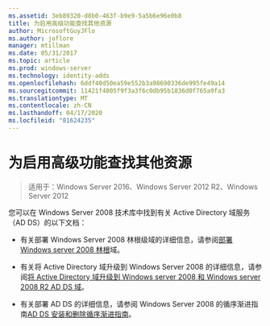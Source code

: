 ```yaml
---
ms.assetid: 3eb89320-d8b0-463f-b9e9-5a5b6e96e0b8
title: 为启用高级功能查找其他资源
author: MicrosoftGuyJFlo
ms.author: joflore
manager: mtillman
ms.date: 05/31/2017
ms.topic: article
ms.prod: windows-server
ms.technology: identity-adds
ms.openlocfilehash: 6ddf40d50ea59e552b3a98690336de995fe49a14
ms.sourcegitcommit: 11421f4005f9f3a3f6c0db95b1836d0f765a9fa3
ms.translationtype: MT
ms.contentlocale: zh-CN
ms.lasthandoff: 04/17/2020
ms.locfileid: "81624235"
---
```

# <a name="finding-additional-resources-for-enabling-advanced-features"></a>为启用高级功能查找其他资源

> 适用于：Windows Server 2016、Windows Server 2012 R2、Windows Server 2012

您可以在 Windows Server 2008 技术库中找到有关 Active Directory 域服务（AD DS）的以下文档：

- 有关部署 Windows Server 2008 林根级域的详细信息，请参阅[部署 Windows server 2008 林根](https://docs.microsoft.com/previous-versions/windows/it-pro/windows-server-2008-R2-and-2008/cc731174(v=ws.10))域。

- 有关将 Active Directory 域升级到 Windows Server 2008 的详细信息，请参阅[将 Active Directory 域升级到 Windows server 2008 和 Windows server 2008 R2 AD DS 域](https://docs.microsoft.com/previous-versions/windows/it-pro/windows-server-2008-R2-and-2008/cc731188(v=ws.10))。

- 有关部署 AD DS 的详细信息，请参阅 Windows Server 2008 的循序渐进指南[AD DS 安装和删除循序渐进指南](https://docs.microsoft.com/previous-versions/windows/it-pro/windows-server-2008-R2-and-2008/cc755258(v=ws.10))。
